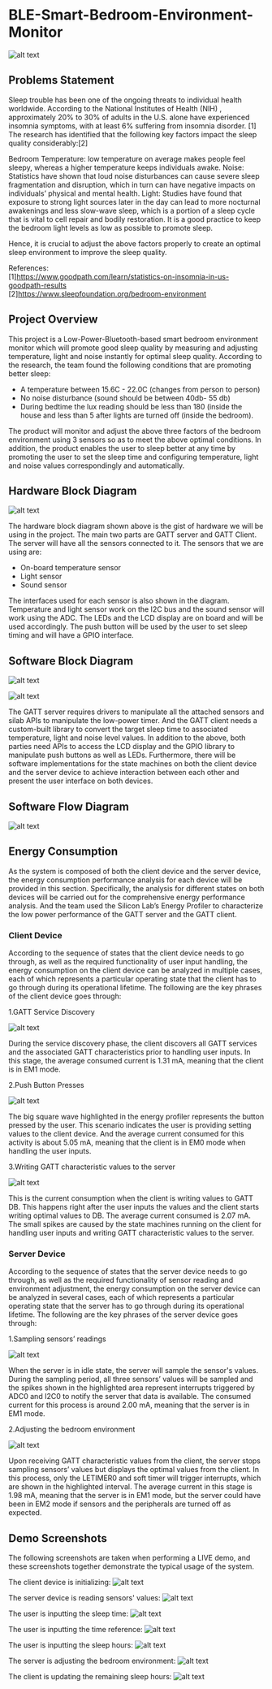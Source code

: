 # BLE-Smart-Bedroom-Environment-Monitor

![alt text](./images/iot-fg.jpg)

## Problems Statement

Sleep trouble has been one of the ongoing threats to individual health worldwide. According to the National Institutes of Health (NIH) , approximately 20% to 30% of adults in the U.S. alone have experienced insomnia symptoms, with at least 6% suffering from insomnia disorder. [1] The research has identified that the following key factors impact the sleep quality considerably:[2]

Bedroom Temperature: low temperature on average makes people feel sleepy, whereas a higher temperature keeps individuals awake.
Noise:  Statistics have shown that loud noise disturbances can cause severe sleep fragmentation and disruption, which in turn can have negative impacts on individuals’ physical and mental health.
Light: Studies have found that exposure to strong light sources later in the day can lead to more nocturnal awakenings and less slow-wave sleep, which is  a portion of a sleep cycle that is vital to cell repair and bodily restoration.  It is a good practice to keep the bedroom light levels as low as possible to promote sleep. 

Hence, it is crucial to adjust the above factors properly to create an optimal sleep environment to improve the sleep quality. 

References: <br/>
[1]https://www.goodpath.com/learn/statistics-on-insomnia-in-us-goodpath-results <br/>
[2]https://www.sleepfoundation.org/bedroom-environment


## Project Overview

This project is a Low-Power-Bluetooth-based smart bedroom environment monitor which will promote good sleep quality by measuring and adjusting temperature, light and noise instantly for optimal sleep quality.  According to the research, the team found the following conditions that are promoting better sleep:

- A temperature between 15.6C - 22.0C (changes from person to person)
- No noise disturbance (sound should be between 40db- 55 db)
- During bedtime the lux reading should be less than 180 (inside the house and less than 5 after lights are turned off (inside the bedroom).

The product will monitor and adjust the above three factors of the bedroom environment using 3 sensors so as to meet the above optimal conditions. In addition, the product enables the user to sleep better at any time by promoting the user to set the sleep time and configuring temperature, light and noise values correspondingly and automatically. 

## Hardware Block Diagram

![alt text](./images/hw-block-diagram.png)

The hardware block diagram shown above is the gist of hardware we will be using in the project. The main two parts are GATT server and GATT Client. The server will have all the sensors connected to it. The sensors that we are using are:

- On-board temperature sensor
- Light sensor
- Sound sensor

The interfaces used for each sensor is also shown in the diagram. Temperature and light sensor work on the I2C bus and the sound sensor will work using the ADC. The LEDs and the LCD display are on board and will be used accordingly. The push button will be used by the user to set sleep timing and will have a GPIO interface. 

## Software Block Diagram

![alt text](./images/sw-block1.png)

![alt text](./images/sw-block2.png)


The GATT server requires drivers to manipulate all the attached sensors and silab APIs to manipulate the low-power timer.  And the GATT client needs a custom-built library to convert the target sleep time to associated temperature, light and noise level values. In addition to the above, both parties need APIs to access the LCD display and the GPIO library to manipulate push buttons as well as LEDs. Furthermore, there will be software implementations for the state machines on both the client device and the server device to achieve interaction between each other and present the user interface on both devices. 

## Software Flow Diagram

![alt text](./images/sw-flow.png)


## Energy Consumption

As the system is composed of both the client device and the server device, the energy consumption performance analysis for each device will be provided in this section. Specifically, the analysis for different states on both devices will be carried out for the comprehensive energy performance analysis. And the team used the Silicon Lab’s Energy Profiler to characterize the low power performance of the GATT server and the GATT client.


### Client Device

According to the sequence of states that the client device needs to go through, as well as the required functionality of user input handling, the energy consumption on the client device can be analyzed in multiple cases, each of which represents a particular operating state that the client has to go through during its operational lifetime. The following are the key phrases of the client device goes through:

1.GATT Service Discovery

![alt text](./images/discover_services.png)

During the service discovery phase, the client discovers all GATT services and the associated GATT characteristics prior to handling user inputs. In this stage, the average consumed current is 1.31 mA, meaning that the client is in EM1 mode.

2.Push Button Presses

![alt text](./images/push_button.png)

The big square wave highlighted in the energy profiler represents the button pressed by the user. This scenario indicates the user is providing setting values to the client device. And the average current consumed for this activity is about 5.05 mA, meaning that the client is in EM0 mode when handling the user inputs.

3.Writing GATT characteristic values to the server

![alt text](./images/write_gatt_values.png)

This is the current consumption when the client is writing values to GATT DB. This happens right after the user inputs the values and the client starts writing optimal values to DB. The average current consumed is 2.07 mA. The small spikes are caused by the state machines running on the client for handling user inputs and writing GATT characteristic values to the server.

### Server Device

According to the sequence of states that the server device needs to go through, as well as the required functionality of sensor reading and environment adjustment, the energy consumption on the server device can be analyzed in several cases, each of which represents a particular operating state that the server has to go through during its operational lifetime. The following are the key phrases of the server device goes through:

1.Sampling sensors’ readings

![alt text](./images/sensor_reading.png)

When the server is in idle state, the server will sample the sensor's values. During the sampling period, all three sensors’ values will be sampled and the spikes shown in the highlighted area represent interrupts triggered by ADC0 and I2C0 to notify the server that data is available. The consumed current for this process is around 2.00 mA, meaning that the server is in EM1 mode. 

2.Adjusting the bedroom environment

![alt text](./images/adjust_env.png)

Upon receiving GATT characteristic values from the client, the server stops sampling sensors’ values but displays the optimal values from the client. In this process, only the LETIMER0 and soft timer will trigger interrupts, which are shown in the highlighted interval. The average current in this stage is 1.98 mA, meaning that the server is in EM1 mode, but the server could have been in EM2 mode if sensors and the peripherals are turned off as expected. 

## Demo Screenshots

The following screenshots are taken when performing a LIVE demo, and these screenshots together demonstrate the typical usage of the system.

The client device is initializing:
![alt text](./images/init_client.jpg)

The server device is reading sensors' values:
![alt text](./images/sensor_read.jpg)

The user is inputting the sleep time:
![alt text](./images/input_sleep_time.jpg)

The user is inputting the time reference:
![alt text](./images/input_ref.jpg)

The user is inputting the sleep hours:
![alt text](./images/input_sleep_hrs.jpg)

The server is adjusting the bedroom environment:
![alt text](./images/server_adjusting_env.jpg)

The client is updating the remaining sleep hours:
![alt text](./images/client_changing_sleep_hrs.jpg)
